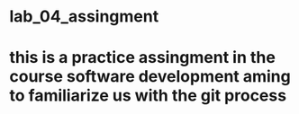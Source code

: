 # lab_04_assingment

# this is a practice assingment in the course software development aming to familiarize us with the git process
